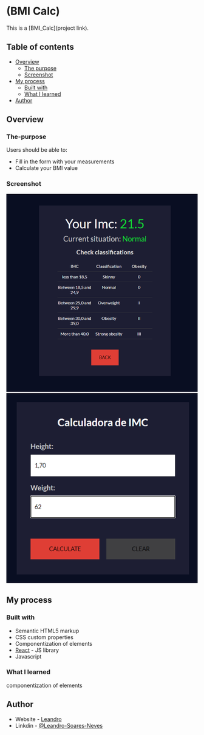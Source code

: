 # (BMI Calc)

This is a [BMI_Calc](project link). 

## Table of contents

- [Overview](#overview)
  - [The purpose](#The-purpose)
  - [Screenshot](#screenshot)
- [My process](#my-process)
  - [Built with](#built-with)
  - [What I learned](#what-i-learned)
- [Author](#author)

## Overview

### The-purpose

Users should be able to:

- Fill in the form with your measurements
- Calculate your BMI value

### Screenshot

![Table of results](./src/assets/IMC-Calculator.png)
![Measures field](./src/assets/IMC-Calculator-2.png)


## My process

### Built with

- Semantic HTML5 markup
- CSS custom properties
- Componentization of elements 
- [React](https://reactjs.org/) - JS library
- Javascript

### What I learned

componentization of elements

## Author

- Website - [Leandro](https://leandro-pixel.github.io/React-Portfolio/)
- Linkdin - [@Leandro-Soares-Neves](https://www.linkedin.com/in/leandro-soares-neves/)

